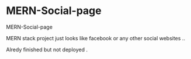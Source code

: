 # MERN-Social-page
MERN-Social-page


MERN stack project just looks like facebook or any other social websites ..

Alredy finished but not deployed . 
